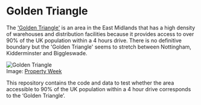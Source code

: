 # Golden Triangle

The ['Golden Triangle'](https://www.wired.co.uk/article/warehouses-next-day-delivery) is an area in the East Midlands that has a high density of warehouses and distribution facilities because it provides access to over 90% of the UK population within a 4 hours drive. There is no definitive boundary but the 'Golden Triangle' seems to stretch between Nottingham, Kidderminster and Biggleswade.

![Golden Triangle](https://d2bq2usf2vwncx.cloudfront.net/Pictures/380x253/1/8/4/1835184_goldentriangle_592224.jpg)      
Image: [Property Week](https://www.propertyweek.com/insight/the-golden-triangle-end-of-a-golden-era/5101424.article)

This repository contains the code and data to test whether the area accessible to 90% of the UK population within a 4 hour drive corresponds to the ‘Golden Triangle’. 
